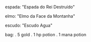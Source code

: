 espada: "Espada do Rei Destruído"

elmo: "Elmo da Face da Montanha"

escudo: "Escudo Agua"

bag:
    . 5 gold
    . 1 hp potion
    . 1 mana potion


